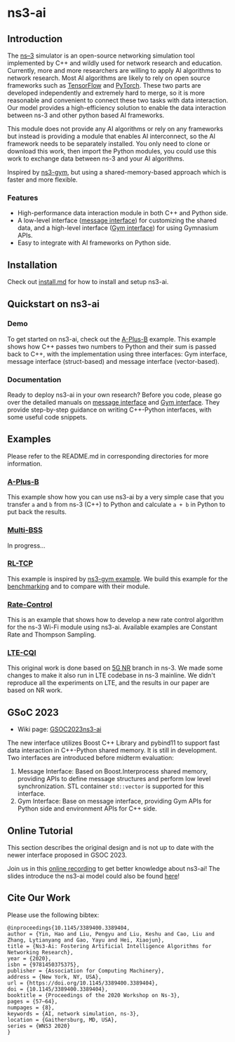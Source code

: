 # ns3-ai

## Introduction

The [ns–3](https://www.nsnam.org/) simulator is an open-source networking simulation tool implemented by C++ and wildly
used for network research and education. Currently, more and more researchers are willing to apply AI algorithms to
network research. Most AI algorithms are likely to rely on open source frameworks such
as [TensorFlow](https://www.tensorflow.org/) and [PyTorch](https://pytorch.org/). These two parts are developed
independently and extremely hard to merge, so it is more reasonable and convenient to connect these two tasks with data
interaction. Our model provides a high-efficiency solution to enable the data interaction between ns-3 and other python
based AI frameworks.

This module does not provide any AI algorithms or rely on any frameworks but instead is providing a module that
enables AI interconnect, so the AI framework needs to be separately installed. You only need to clone or download this
work, then import the Python modules, you could use this work to exchange data between ns-3 and your AI algorithms.

Inspired by [ns3-gym](https://github.com/tkn-tub/ns3-gym), but using a shared-memory-based approach which is faster and
more flexible.

### Features

- High-performance data interaction module in both C++ and Python side.
- A low-level interface ([message interface](model/msg-interface)) for customizing the shared data, and a high-level
  interface ([Gym interface](model/gym-interface)) for using Gymnasium APIs.
- Easy to integrate with AI frameworks on Python side.

## Installation

Check out [install.md](./install.md) for how to install and setup ns3-ai.

## Quickstart on ns3-ai

### Demo

To get started on ns3-ai, check out the [A-Plus-B](examples/a-plus-b) example. This example shows how
C++ passes two numbers to Python and their sum is passed back to C++, with the implementation using 
three interfaces: Gym interface, message interface (struct-based) and message interface (vector-based).

### Documentation

Ready to deploy ns3-ai in your own research? Before you code, please go over the detailed manuals on 
[message interface](model/msg-interface) and [Gym interface](model/gym-interface). They provide 
step-by-step guidance on writing C++-Python interfaces, with some useful code snippets.

## Examples

Please refer to the README.md in corresponding directories for more information.

### [A-Plus-B](examples/a-plus-b)

This example show how you can use ns3-ai by a very simple case that you transfer `a` and `b` from ns-3 (C++) to Python
and calculate `a + b` in Python to put back the results.

### [Multi-BSS](examples/multi-bss)

In progress...

### [RL-TCP](examples/rl-tcp/)

This example is inspired by [ns3-gym example](https://github.com/tkn-tub/ns3-gym#rl-tcp). We build this example for the
[benchmarking](https://github.com/ShenMuyuan/urban-pancake/tree/50ad463ee06377342ff83c9954a13cc66792b4d1/ns3ai_benchmark)
and to compare with their module.

### [Rate-Control](examples/rate-control)

This is an example that shows how to develop a new rate control algorithm for the ns-3 Wi-Fi module using ns3-ai.
Available examples are Constant Rate and Thompson Sampling.

### [LTE-CQI](examples/lte-cqi/)

This original work is done based on [5G NR](https://5g-lena.cttc.es/) branch in ns-3. We made some changes to make it
also run in LTE codebase in ns-3 mainline. We didn't reproduce all the experiments on LTE, and the results in our paper
are based on NR work.

## GSoC 2023

- Wiki page: [GSOC2023ns3-ai](https://www.nsnam.org/wiki/GSOC2023ns3-ai)

The new interface utilizes Boost C++ Library and pybind11 to support fast data interaction in C++-Python shared memory.
It is still in development. Two interfaces are introduced before midterm evaluation:

1. Message Interface: Based on Boost.Interprocess shared memory, providing APIs to define 
   message structures and perform low level synchronization. STL container `std::vector` 
   is supported for this interface.
2. Gym Interface: Base on message interface, providing Gym APIs for Python side and environment 
   APIs for C++ side.

## Online Tutorial

This section describes the original design and is not up to date with the newer interface proposed in GSOC 2023.

Join us in this [online recording](https://vimeo.com/566296651) to get better knowledge about ns3-ai! The slides
introduce the ns3-ai model could also be found [here](https://www.nsnam.org/wp-content/uploads/2021/tutorials/ns3-ai-tutorial-June-2021.pdf)!

## Cite Our Work

Please use the following bibtex:

```
@inproceedings{10.1145/3389400.3389404,
author = {Yin, Hao and Liu, Pengyu and Liu, Keshu and Cao, Liu and Zhang, Lytianyang and Gao, Yayu and Hei, Xiaojun},
title = {Ns3-Ai: Fostering Artificial Intelligence Algorithms for Networking Research},
year = {2020},
isbn = {9781450375375},
publisher = {Association for Computing Machinery},
address = {New York, NY, USA},
url = {https://doi.org/10.1145/3389400.3389404},
doi = {10.1145/3389400.3389404},
booktitle = {Proceedings of the 2020 Workshop on Ns-3},
pages = {57–64},
numpages = {8},
keywords = {AI, network simulation, ns-3},
location = {Gaithersburg, MD, USA},
series = {WNS3 2020}
}
  
```
